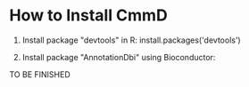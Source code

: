 # How to Install CmmD


1. Install package "devtools" in R:
  install.packages('devtools')
 
2. Install package "AnnotationDbi" using Bioconductor:



TO BE FINISHED
